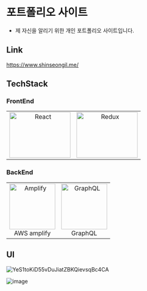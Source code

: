 # 포트폴리오 사이트

-  제 자신을 알리기 위한 개인 포트폴리오 사이트입니다.

## Link

https://www.shinseongil.me/

## TechStack

### FrontEnd

<table><tbody>
  <tr align="center" valign="middle">
    <td width="120">
      <a href="https://reactjs.org" target="_blank"> 
        <img src="https://blog.kakaocdn.net/dn/bHaDEJ/btqzvJKBRWs/bjGrc9m3naOzIOv6oE0Yz0/img.png" alt="React" width="160" height="120"/> 
      </a>
    </td>
    <td width="120">
      <a href="https://redux.js.org" target="_blank"> 
        <img src="https://media.vlpt.us/images/sonofhuman20/post/7c171f4f-2b5c-45b8-928c-21ba4618c769/redux.png" alt="Redux" width="160" height="120"/> 
      </a>
  </tr>
</tbody></table>

### BackEnd

<table><tbody>
  <tr align="center" valign="middle">
    <td width="120">
      <a href="https://aws.amazon.com/ko/amplify/?nc2=h_ql_prod_mo_awsa" target="_blank"> 
        <img src="https://ichi.pro/assets/images/max/724/1*BeWKmsetwx57wtMXRNaV3g.png" alt="Amplify" width="120" height="120"/> 
      </a><br>
        AWS amplify
    </td>
    <td width="120">
      <a href="https://graphql.org/" target="_blank"> 
        <img src="https://upload.wikimedia.org/wikipedia/commons/thumb/1/17/GraphQL_Logo.svg/1200px-GraphQL_Logo.svg.png" alt="GraphQL" width="120" height="120"/> 
      </a><br>
          GraphQL
  </tr>
</tbody></table>

## UI

![YeS1toKiD55vDuJiatZBKQievsqBc4CA](../assets/img/README/144734231-cf83a7f8-6a1e-44fb-b0f7-6217308e6715.png)

![image](../assets/img/README/144734229-e16c1744-702b-4867-9ab9-9c91c1717967.png)

